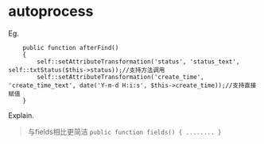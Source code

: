 # autoprocess
Eg.
```
    public function afterFind()
    {
        self::setAttributeTransformation('status', 'status_text', self::txtStatus($this->status));//支持方法调用
        self::setAttributeTransformation('create_time', 'create_time_text', date('Y-m-d H:i:s', $this->create_time));//支持直接赋值
    }
```    
Explain.  
>与fields相比更简洁
    ```
    public function fields()
    {
      ........
    }
    ```
